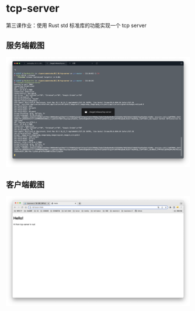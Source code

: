 # tcp-server
第三课作业：使用 Rust std 标准库的功能实现一个 tcp server

## 服务端截图
![服务端截图](screenshot/服务端.png)

## 客户端截图
![客户端截图](screenshot/客户端.png)
